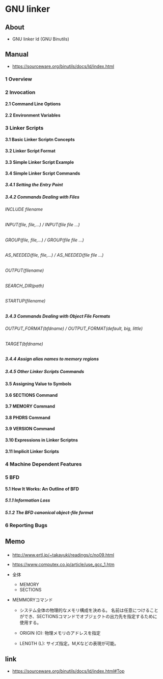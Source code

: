 # GNU linker
## About
- GNU linker ld (GNU Binutils)
## Manual
- https://sourceware.org/binutils/docs/ld/index.html
### 1 Overview
### 2 Invocation
#### 2.1 Command Line Options
#### 2.2 Environment Variables
### 3 Linker Scripts
#### 3.1 Basic Linker Scriptn Concepts
#### 3.2 Linker Script Format
#### 3.3 Simple Linker Script Example
#### 3.4 Simple Linker Script Commands
##### 3.4.1 Setting the Entry Point
##### 3.4.2 Commands Dealing with Files
###### INCLUDE filename
###### INPUT(file, file,...) / INPUT(file file ...)
###### GROUP(file, file,...) / GROUP(file file ...)
###### AS_NEEDED(file, file,...) / AS_NEEDED(file file ...)
###### OUTPUT(filename)
###### SEARCH_DIR(path)
###### STARTUP(filename)
##### 3.4.3 Commands Dealing with Object File Formats
###### OUTPUT_FORMAT(bfdname) / OUTPUT_FORMAT(default, big, little)
###### TARGET(bfdname)
##### 3.4.4 Assign alias names to memory regions
##### 3.4.5 Other Linker Scripts Commands
#### 3.5 Assigning Value to Symbols
#### 3.6 SECTIONS Command
#### 3.7 MEMORY Command
#### 3.8 PHDRS Command
#### 3.9 VERSION Command
#### 3.10 Expressions in Linker Scriptns
#### 3.11 Implicit Linker Scripts
### 4 Machine Dependent Features
### 5 BFD
#### 5.1 How It Works: An Outline of BFD
##### 5.1.1 Information Loss
##### 5.1.2 The BFD canonical object-file format
### 6 Reporting Bugs
## Memo
### 
- http://www.ertl.jp/~takayuki/readings/c/no09.html
- https://www.computex.co.jp/article/use_gcc_1.htm
- 全体
  - MEMORY
  - SECTIONS

- MEMMORYコマンド
  - システム全体の物理的なメモリ構成を決める。
    名前は任意につけることができ、SECTIONSコマンドでオブジェクトの出力先を指定するために使用する。

  - ORIGIN (O): 物理メモリのアドレスを指定
  - LENGTH (L): サイズ指定。M,Kなどの表現が可能。

## link
- https://sourceware.org/binutils/docs/ld/index.html#Top

